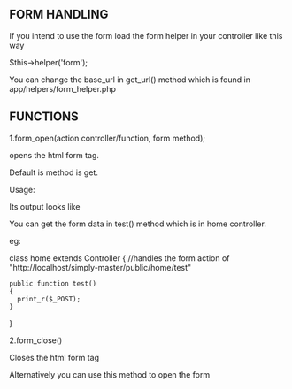 FORM HANDLING
------------------------
If you intend to use the form load the form helper in your controller like this way

$this->helper('form');

You can change the base_url in get_url() method which is found in  app/helpers/form_helper.php

FUNCTIONS 
------------------------
1.form_open(action controller/function, form method);
 
 opens the html form tag.

 Default is method is get.

 Usage:

 <?php echo form_open('home/test','post')  ?>

 Its output looks like

 <form action="http://localhost/simply-master/public/home/test" method="post"> 

You can get the form data in test() method which is in home controller.

eg:

class home extends Controller
{
	//handles the form action of  "http://localhost/simply-master/public/home/test"

	public function test()
	{
	  print_r($_POST);
    }
}

2.form_close()

Closes the html form tag

Alternatively you can use this method to open the form 

<form action="<?php echo get_url();?>/home/test" method="post">

</form>







